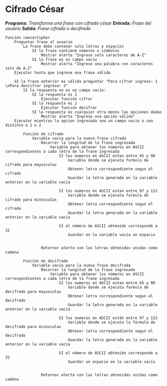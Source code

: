 # Cifrado César

__Programa:__ _Transforma una frase con cifrado césar_
__Entrada:__ _Frase del usuario_
__Salida:__ _Frase cifrada o decifrada_



	Función caesarCipher
    	Preguntar frase al usuario
        	La frase debe contener solo letras y espacios
            	SI la frase contiene números o símbolos
                	Mostrar alerta "Ingrese solo caracteres de A-Z"
            	SI la frase es un campo vacío  
                	Mostrar alerta "Ingrese una palabra con caracteres solo de A-Z"
    	Ejecutar hasta que ingrese una frase válida

    	SI la frase anterior es válida preguntar "Para cifrar ingrese: 1 \nPara descifrar ingrese: 2"
        	SI la respuesta no es un campo vacío:
            	SI la respuesta es 1 
                	Ejecutar función cifrar
            	SI la respuesta es 2
                	Ejecutar función decifrar
            	SI la respuesta es cualquier otra menos las opciones dadas 
                	Mostrar alerta "Ingrese una opción válida"
    	Ejecutar mientras la opcion ingresada sea un campo vacio o sea distinta a 1 o 2

        	Función de cifrado
            	Variable vacía para la nueva frase cifrada
                	Recorrer la longitud de la frase ingresada
                    	Variable para obtener los números en ASCII correspondientes a cada letra de la frase ingresada
                        	SI los numeros en ASCII estan entre 65 y 90
                            	Variable donde se ejecuta formula de cifrado para mayusculas
                            	Obtener letra correspondiente segun el cifrado 
                            	Guardar la letra generada en la variable anterior en la variable vacía

                        	SI los numeros en ASCII estan entre 97 y 122
                            	Variable donde se ejecuta formula de cifrado para minúsculas
                            	Obtener letra correspondiente segun el cifrado 
                            	Guardar la letra generada en la variable anterior en la variable vacía  

                        	SI el número de ASCII obtenido corresponde a 32
                            	Guardar en la variable vacía un espacio


                	Retornar alerta con las letras obtenidas unidas como cadena

       		Función de decifrado
            	Variable vacía para la nueva frase decifrada
                	Recorrer la longitud de la frase ingresada
                    	Variable para obtener los números en ASCII correspondientes a cada letra de la frase ingresada
                        	SI los numeros en ASCII estan entre 65 y 90
                            	Variable donde se ejecuta formula de decifrado para mayusculas
                            	Obtener letra correspondiente segun el decifrado 
                            	Guardar la letra generada en la variable anterior en la variable vacía

                        	SI los numeros en ASCII están entre 97 y 122
                            	Variable donde se ejecuta la fórmula de decifrado para minúsculas
                            	Obtener letra correspondiente segun el decifrado 
                            	Guardar la letra generada en la variable anterior en la variable vacía  

                        	SI el número de ASCII obtenido corresponde a 32
                            	Guardar un espacio en la variable vacía 


                	Retornar alerta con las letras obtenidas unidas como cadena
              	


 
